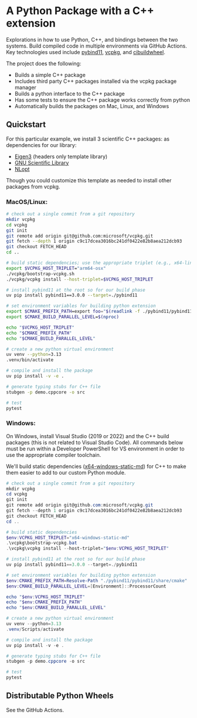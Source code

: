 # A Python Package with a C++ extension

Explorations in how to use Python, C++, and bindings between the two systems. Build compiled code in multiple environments via GitHub Actions. Key technologies used include [pybind11](https://pybind11.readthedocs.io/en/stable/), [vcpkg](https://github.com/microsoft/vcpkg), and [cibuildwheel](https://cibuildwheel.readthedocs.io/en/stable/).

The project does the following:

- Builds a simple C++ package
- Includes third party C++ packages installed via the vcpkg package manager
- Builds a python interface to the C++ package
- Has some tests to ensure the C++ package works correctly from python
- Automatically builds the packages on Mac, Linux, and Windows

## Quickstart

For this particular example, we install 3 scientific C++ packages: as dependencies for our library:

* [Eigen3](https://vcpkg.io/en/package/eigen3.html) (headers only template library)
* [GNU Scientific Library](https://vcpkg.io/en/package/gsl.html)
* [NLopt](https://vcpkg.io/en/package/nlopt.html)

Though you could customize this template as needed to install other packages from vcpkg.

### MacOS/Linux:

```bash
# check out a single commit from a git repository
mkdir vcpkg
cd vcpkg
git init
git remote add origin git@github.com:microsoft/vcpkg.git
git fetch --depth 1 origin c9c17dcea3016bc241df0422e82b8aea212dcb93
git checkout FETCH_HEAD
cd ..

# build static dependencies; use the appropriate triplet (e.g., x64-linux, arm64-osx)
export $VCPKG_HOST_TRIPLET="arm64-osx"
./vcpkg/bootstrap-vcpkg.sh
./vcpkg/vcpkg install --host-triplet=$VCPKG_HOST_TRIPLET

# install pybind11 at the root so for our build phase
uv pip install pybind11==3.0.0 --target=./pybind11

# set environment variables for building python extension
export $CMAKE_PREFIX_PATH=export foo="$(readlink -f ./pybind11/pybind11/share/cmake)"
export $CMAKE_BUILD_PARALLEL_LEVEL=$(nproc)

echo "$VCPKG_HOST_TRIPLET"
echo "$CMAKE_PREFIX_PATH"
echo "$CMAKE_BUILD_PARALLEL_LEVEL"

# create a new python virtual environment
uv venv --python=3.13
.venv/bin/activate

# compile and install the package
uv pip install -v -e .

# generate typing stubs for C++ file
stubgen -p demo.cppcore -o src

# test
pytest
```

### Windows:

On Windows, install Visual Studio (2019 or 2022) and the C++ build packages (this is not related to Visual Studio Code). All commands below must be run within a Developer PowerShell for VS environment in order to use the appropriate compiler toolchain.

We'll build static dependencies ([x64-windows-static-md](https://learn.microsoft.com/en-us/vcpkg/users/platforms/windows)) for C++ to make them easier to add to our custom Python module.

```ps1
# check out a single commit from a git repository
mkdir vcpkg
cd vcpkg
git init
git remote add origin git@github.com:microsoft/vcpkg.git
git fetch --depth 1 origin c9c17dcea3016bc241df0422e82b8aea212dcb93
git checkout FETCH_HEAD
cd ..

# build static dependencies
$env:VCPKG_HOST_TRIPLET="x64-windows-static-md"
.\vcpkg\bootstrap-vcpkg.bat
.\vcpkg\vcpkg install --host-triplet="$env:VCPKG_HOST_TRIPLET"

# install pybind11 at the root so for our build phase
uv pip install pybind11==3.0.0 --target=./pybind11

# set environment variables for building python extension
$env:CMAKE_PREFIX_PATH=Resolve-Path "./pybind11/pybind11/share/cmake" | Select-Object -ExpandProperty Path
$env:CMAKE_BUILD_PARALLEL_LEVEL=[Environment]::ProcessorCount

echo "$env:VCPKG_HOST_TRIPLET"
echo "$env:CMAKE_PREFIX_PATH"
echo "$env:CMAKE_BUILD_PARALLEL_LEVEL"

# create a new python virtual environment
uv venv --python=3.13
.venv/Scripts/activate

# compile and install the package
uv pip install -v -e .

# generate typing stubs for C++ file
stubgen -p demo.cppcore -o src

# test
pytest
```

## Distributable Python Wheels

See the GitHub Actions.
